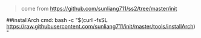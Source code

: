 >come from https://github.com/sunliang711/ss2/tree/master/init


##installArch cmd:
bash -c "$(curl -fsSL https://raw.githubusercontent.com/sunliang711/init/master/tools/installArch)"

